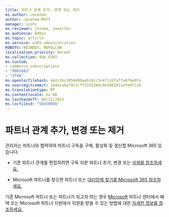 ```yaml
---
title: 파트너 관계 추가, 변경 또는 제거
ms.author: cmcatee
author: cmcatee-MSFT
manager: scotv
ms.reviewer: jkinma, jmueller
ms.audience: Admin
ms.topic: article
ms.service: o365-administration
ROBOTS: NOINDEX, NOFOLLOW
localization_priority: Normal
ms.collection: Adm_O365
ms.custom:
- commerce_subscriptions
- "9001683"
- "3748"
ms.openlocfilehash: 4a2c26c3850d99aeb19cc3c47116faffa879edfa
ms.sourcegitcommit: 1b4ecaba74cfcff155528dc9e1002011afe0f110
ms.translationtype: MT
ms.contentlocale: ko-KR
ms.lasthandoff: 08/21/2021
ms.locfileid: "58450956"
---
```

# <a name="add-change-or-remove-a-partner-relationship"></a>파트너 관계 추가, 변경 또는 제거

관리자는 파트너와 협력하여 파트너 구독을 구매, 활성화 및 갱신할 Microsoft 365 있습니다. 

- 기존 파트너 관계를 편집하려면 구독 자문 파트너 추가, 변경 또는 [삭제를 참조하세요.](https://docs.microsoft.com/microsoft-365/admin/misc/add-partner)

- Microsoft 파트너를 찾으면 파트너 또는 [대리업체 찾기를 Microsoft 365 참조하세요.](https://docs.microsoft.com/microsoft-365/admin/manage/find-your-partner-or-reseller)

기존 Microsoft 파트너 또는 파트너가 되고자 하는 경우 [Microsoft](https://support.microsoft.com/help/4499930/partner-center-overview) 파트너 센터에서 혜택 또는 Microsoft 파트너 지원에서 지원을 받을 수 있는 방법에 대한 [자세한 정보를 참조하세요.](https://aka.ms/partnersupport)
